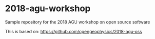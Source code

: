 # 2018-agu-workshop
Sample repository for the 2018 AGU workshop on open source software

This is based on: https://github.com/opengeophysics/2018-agu-oss
